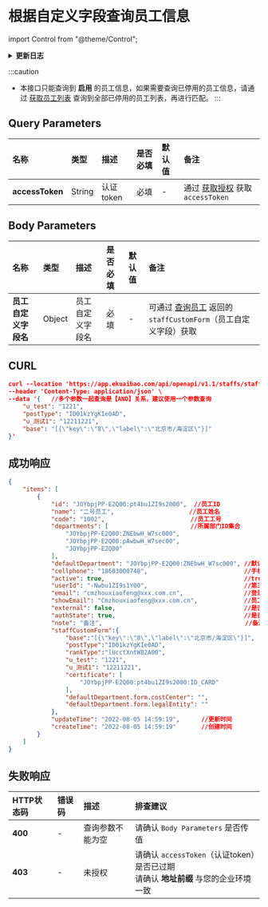 # 根据自定义字段查询员工信息

import Control from "@theme/Control";

<Control
method="POST"
url="/api/openapi/v1.1/staffs/staffCustom"
/>

<details>
  <summary><b>更新日志</b></summary>
  <div>

- [**1.16.0**](/updateLog/update-log#1160)
  - 🆕 新增了本接口。

</div>
</details>

:::caution
- 本接口只能查询到 **启用** 的员工信息，如果需要查询已停用的员工信息，请通过 [获取员工列表](/docs/open-api/corporation/get-all-staffs) 查询到全部已停用的员工列表，再进行匹配。
:::

## Query Parameters

| 名称 | 类型 | 描述 | 是否必填 | 默认值 | 备注 |
| :--- | :--- | :--- | :--- |:--- | :--- |
| **accessToken** | String | 认证token | 必填 | - | 通过 [获取授权](/docs/open-api/getting-started/auth) 获取 `accessToken` |

## Body Parameters

| 名称 | 类型     | 描述 | 是否必填 | 默认值 | 备注 |
| :--- |:-------| :--- | :--- |:--- | :--- |
| **员工自定义字段名**| Object | 员工自定义字段名 | 必填 | - | 可通过 [查询员工](/docs/open-api/corporation/get-staff-ids) 返回的 `staffCustomForm`（员工自定义字段）获取 |

## CURL
```json
curl --location 'https://app.ekuaibao.com/api/openapi/v1.1/staffs/staffCustom?accessToken=ID01oHJO0qquuj%3ADgM3w5DRQ401Iw' \
--header 'Content-Type: application/json' \
--data '{   //多个参数一起查询是【AND】关系，建议使用一个参数查询
    "u_test": "1221",
    "postType": "ID01kzYgKIe0AD",
    "u_测试1": "12211221",
    "base": "[{\"key\":\"8\",\"label\":\"北京市/海淀区\"}]"
}'
```

## 成功响应
```json
{
    "items": [
        {
            "id": "JOYbpjPP-E2Q00:pt4bu1ZI9s2000",  //员工ID
            "name": "二号员工",                     //员工姓名
            "code": "1002",                        //员工工号
            "departments": [                       //所属部门ID集合
                "JOYbpjPP-E2Q00:ZNEbwH_W7sc000",
                "JOYbpjPP-E2Q00:pAwbwH_W7sec00",
                "JOYbpjPP-E2Q00"
            ],
            "defaultDepartment": "JOYbpjPP-E2Q00:ZNEbwH_W7sc000", //默认部门ID
            "cellphone": "18603000748",                           //手机号
            "active": true,                                       //true：在职，false：已离职（账号逻辑删除，在系统上不可见）
            "userId": "-Nwbu1ZI9s1Y00",                           //第三方平台人员ID
            "email": "cmzhouxiaofeng@xxx.com.cn",                 //登录邮箱（大写字母全转换为小写字母）
            "showEmail": "Cmzhouxiaofeng@xxx.com.cn",             //员工个人信息显示邮箱（大写字母保持不变）
            "external": false,                                    //是否外部员工
            "authState": true,                                    //是否激活，表示账号是否可用
            "note": "备注",                                        //备注
            "staffCustomForm":{                                               //员工自定义字段
                "base":"[{\"key\":\"8\",\"label\":\"北京市/海淀区\"}]",       //常驻地
                "postType":"ID01kzYgKIe0AD",                                  //岗位
                "rankType":"lUcctXntW82A00",                                  //职级
                "u_test": "1221",                                             //员工自定义字段
                "u_测试1": "12211221",
                "certificate": [                                              //证件信息
                    "JOYbpjPP-E2Q00:pt4bu1ZI9s2000:ID_CARD"
                ],
                "defaultDepartment.form.costCenter": "",
                "defaultDepartment.form.legalEntity": ""
            },
            "updateTime": "2022-08-05 14:59:19",      //更新时间
            "createTime": "2022-08-05 14:59:19"       //创建时间
        }
    ]
}
```

## 失败响应
| HTTP状态码 | 错误码 | 描述 | 排查建议 |
| :--- | :--- | :--- | :--- |
| **400** | - | 查询参数不能为空 | 请确认 `Body Parameters` 是否传值 | 
| **403** | - | 未授权 | 请确认 `accessToken`（认证token）是否已过期<br/>请确认 **地址前缀** 与您的企业环境一致 | 


